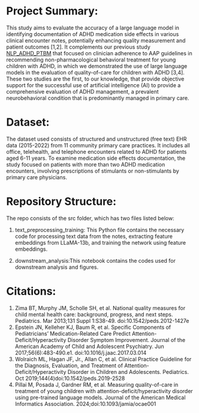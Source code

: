 # Project Summary:

This study aims to evaluate the accuracy of a large language model in identifying documentation of ADHD medication side effects in various clinical encounter notes, potentially enhancing quality measurement and patient outcomes [1,2]. It complements our previous study [NLP_ADHD_PTBM](https://github.com/ybannett/NLP_ADHD_PTBM) that focused on clinician adherence to AAP guidelines in recommending non-pharmacological behavioral treatment for young children with ADHD, in which we demonstrated the use of large language models in the evaluation of quality-of-care for children with ADHD [3,4]. These two studies are the first, to our knowledge, that provide objective support for the successful use of artificial intelligence (AI) to provide a comprehensive evaluation of ADHD management, a prevalent neurobehavioral condition that is predominantly managed in primary care.

# Dataset:

The dataset used consists of structured and unstructured (free text) EHR data (2015-2022) from 11 community primary care practices. It includes all office, telehealth, and telephone encounters related to ADHD for patients aged 6-11 years. To examine medication side effects documentation, the study focused on patients with more than two ADHD medication encounters, involving prescriptions of stimulants or non-stimulants by primary care physicians.

# Repository Structure:

The repo consists of the src folder, which has two files listed below:

1. text_preprocessing_training: This Python file contains the necessary code for processing text data from the notes, extracting feature embeddings from LLaMA-13b, and training the network using feature embeddings.

2. downstream_analysis:This notebook contains the codes used for downstream analysis and figures.


# Citations:

 1. Zima BT, Murphy JM, Scholle SH, et al. National quality measures for child mental health care: background, progress, and next steps. Pediatrics. Mar 2013;131 Suppl 1:S38-49. doi:10.1542/peds.2012-1427e
 2. Epstein JN, Kelleher KJ, Baum R, et al. Specific Components of Pediatricians’ Medication-Related Care Predict Attention-Deficit/Hyperactivity Disorder Symptom Improvement. Journal of the American Academy of Child and Adolescent Psychiatry. Jun 2017;56(6):483-490.e1. doi:10.1016/j.jaac.2017.03.014
 3. Wolraich ML, Hagan JF, Jr., Allan C, et al. Clinical Practice Guideline for the Diagnosis, Evaluation, and Treatment of Attention-Deficit/Hyperactivity Disorder in Children and Adolescents. Pediatrics. Oct 2019;144(4)doi:10.1542/peds.2019-2528
 4. Pillai M, Posada J, Gardner RM, et al. Measuring quality-of-care in treatment of young children with attention-deficit/hyperactivity disorder using pre-trained language models. Journal of the American Medical Informatics Association. 2024;doi:10.1093/jamia/ocae001
